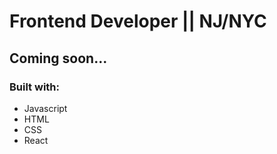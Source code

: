 # Frontend Developer || NJ/NYC

## Coming soon...

### Built with:
* Javascript
* HTML
* CSS
* React
